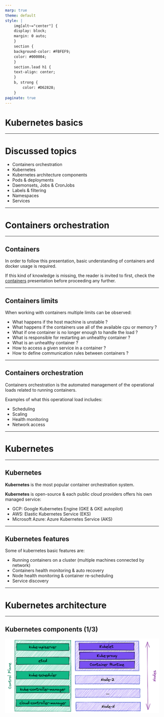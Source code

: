 ```yaml
---
marp: true
theme: default
style: |
    img[alt~="center"] {
    display: block;
    margin: 0 auto;
    }
    section {
    background-color: #FBFEF9;
    color: #000004;
    }
    section.lead h1 {
    text-align: center;
    }
    b, strong {
        color: #D62828;
    }
paginate: true
---
```


<!-- _class: lead -->

# Kubernetes basics

---

# Discussed topics

* Containers orchestration 
* Kubernetes
* Kubernetes architecture components
* Pods & deployments
* Daemonsets, Jobs & CronJobs
* Labels & filtering
* Namespaces
* Services

---

<!-- _class: lead -->
# Containers orchestration 

---

## Containers

In order to follow this presentation, basic understanding of containers and docker usage is required. 

If this kind of knowledge is missing, the reader is invited to first, check the [containers](https://github.com/Tazminia/presentations/blob/main/containers/containers.pdf) presentation before proceeding any further.

---

## Containers limits

When working with containers multiple limits can be observed:

* What happens if the host machine is unstable ?
* What happens if the containers use all of the available cpu or memory ?
* What if one container is no longer enough to handle the load ?
* What is responsible for restarting an unhealthy container ?
* What is an unhealthy container ?
* How to access a given service in a container ?
* How to define communication rules between containers ?

---

## Containers orchestration

Containers orchestration is the automated management of the operational loads related to running containers.

Examples of what this operational load includes:

* Scheduling
* Scaling
* Health monitoring
* Network access

---

<!-- _class: lead -->
# Kubernetes 

---

## Kubernetes

**Kubernetes** is the most popular container orchestration system.

**Kubernetes** is open-source & each public cloud providers offers his own managed service:

* GCP: Google Kubernetes Engine (GKE & GKE autopilot)
* AWS: Elastic Kubernetes Service (EKS)
* Microsoft Azure: Azure Kubernetes Service (AKS)

---

## Kubernetes features

Some of kubernetes basic features are:

* Running containers on a cluster (multiple machines connected by network)
* Containers health monitoring & auto recovery
* Node health monitoring & container re-scheduling
* Service discovery

---

<!-- _class: lead -->
# Kubernetes architecture

---

## Kubernetes components (1/3)

![center](img/kubernetes-components.png)


